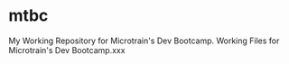# mtbc
My Working Repository for Microtrain's Dev Bootcamp.
Working Files for Microtrain's Dev Bootcamp.xxx
